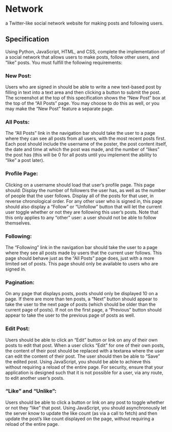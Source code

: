 # Network
 
a Twitter-like social network website for making posts and following users.


##  Specification

   Using Python, JavaScript, HTML, and CSS, complete the implementation of a social network that allows users to make posts, follow other users, and “like” posts. You  must fulfill the following requirements:
    

   ### New Post:     
   Users who are signed in should be able to write a new text-based post by filling in text into a text area and then clicking a button to submit the post.
   The screenshot at the top of this specification shows the “New Post” box at the top of the “All Posts” page. You may choose to do this as well, or you may     make the “New Post” feature a separate page.
        
        
   ### All Posts: 
   The “All Posts” link in the navigation bar should take the user to a page where they can see all posts from all users, with the most recent posts first. Each post should include the username of the poster, the post content itself, the date and time at which the post was made, and the number of “likes” the post has (this will be 0 for all posts until you implement the ability to “like” a post later).
    
    
   ### Profile Page: 
   Clicking on a username should load that user’s profile page. This page should:
   Display the number of followers the user has, as well as the number of people that the user follows.
   Display all of the posts for that user, in reverse chronological order.
   For any other user who is signed in, this page should also display a “Follow” or “Unfollow” button that will let the current user toggle whether or not they are following this user’s posts. Note that this only applies to any “other” user: a user should not be able to follow themselves.
        
        
   ### Following: 
   The “Following” link in the navigation bar should take the user to a page where they see all posts made by users that the current user follows.
   This page should behave just as the “All Posts” page does, just with a more limited set of posts.
   This page should only be available to users who are signed in.
        
        
   ### Pagination: 
   On any page that displays posts, posts should only be displayed 10 on a page. If there are more than ten posts, a “Next” button should appear to take the user to      the next page of posts (which should be older than the current page of posts). If not on the first page, a “Previous” button should appear to take the user to        the previous page of posts as well.
        
   ### Edit Post: 
   Users should be able to click an “Edit” button or link on any of their own posts to edit that post.
   When a user clicks “Edit” for one of their own posts, the content of their post should be replaced with a textarea where the user can edit the content of their       post.
   The user should then be able to “Save” the edited post. Using JavaScript, you should be able to achieve this without requiring a reload of the entire page.
   For security, ensure that your application is designed such that it is not possible for a user, via any route, to edit another user’s posts.
        
   ### “Like” and “Unlike”: 
   Users should be able to click a button or link on any post to toggle whether or not they “like” that post.
   Using JavaScript, you should asynchronously let the server know to update the like count (as via a call to fetch) and then update the post’s like count displayed     on the page, without requiring a reload of the entire page.
